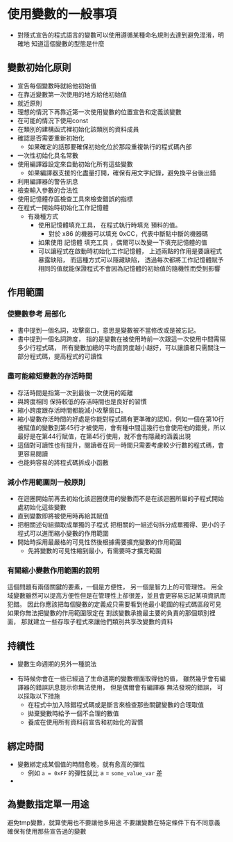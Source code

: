 # 使用變數的一般事項
- 對隱式宣告的程式語言的變數可以使用遵循某種命名規則去達到避免混淆，明確地 知道這個變數的型態是什麼
##  變數初始化原則
- 宣告每個變數時就給他初始值
- 在靠近變數第一次使用的地方給他初始值
 - 就近原則
- 理想的情況下再靠近第一次使用變數的位置宣告和定義該變數
- 在可能的情況下使用const
- 在類別的建構函式裡初始化該類別的資料成員
- 確認是否需要重新初始化
	- 如果確定的話那要確保初始化位於那段重複執行的程式碼內部
- 一次性初始化具名常數
- 使用編譯器設定來自動初始化所有這些變數
	- 如果編譯器支援的化盡量打開，確保有用文字紀錄，避免換平台後出錯
- 利用編譯器的警告訊息
- 檢查輸入參數的合法性
- 使用記憶體存區檢查工具來檢查錯誤的指標
- 在程式一開始時初始化工作記憶體
    - 有幾種方式
	    - 使用記憶體填充工具， 在程式執行時填充 預料的值。
		    - 對於 x86 的機器可以填充 0xCC，代表中斷點中斷的機器碼
	    - 如果使用 記憶體 填充工具 ，偶爾可以改變一下填充記憶體的值
	    - 可以讓程式在啟動時初始化工作記憶體， 上述兩點的作用是要讓程式暴露缺陷， 而這種方式可以隱藏缺陷， 透過每次都將工作記憶體賦予相同的值就能保證程式不會因為記憶體的初始值的隨機性而受到影響
 ##  作用範圍
 ### 使變數參考 局部化
 * 書中提到一個名詞，攻擊窗口，意思是變數被不當修改或是被忘記。
 * 書中提到一個名詞跨度， 指的是變數在被使用時前一次跟這一次使用中間需隔多少行程式碼， 所有變數加總的平均直誇度越小越好，可以讓讀者只需關注一部分程式碼，提高程式的可讀性
### 盡可能縮短變數的存活時間
 * 存活時間是指第一次到最後一次使用的距離 
 * 與跨度相同 保持較低的存活時間也是良好的習慣
 * 縮小跨度跟存活時間都能減小攻擊窗口。
 * 縮小變數存活時間的好處是你能對程式碼有更準確的認知，例如一個在第10行被賦值的變數到第45行才被使用，會有種中間這幾行也會使用他的錯覺，所以最好是在第44行賦值，在第45行使用，就不會有隱藏的涵義出現
 * 這個對可讀性也有提升，閱讀者在同一時間只需要考慮較少行數的程式碼，會更容易閱讀
 * 也能夠容易的將程式碼拆成小函數
 ### 減小作用範圍則一般原則
 - 在迴圈開始前再去初始化該迴圈使用的變數而不是在該迴圈所屬的子程式開始處初始化這些變數
 - 直到變數即將被使用時再給其賦值
 - 把相關述句組擷取成單獨的子程式
     把相關的一組述句拆分成單獨得、更小的子程式可以進而縮小變數的作用範圍
 - 開始時採用最嚴格的可見性然後根據需要擴充變數的作用範圍
	 - 先將變數的可見性縮到最小，有需要時才擴充範圍
### 有關縮小變數作用範圍的說明
這個問題有兩個關鍵的要素，一個是方便性， 另一個是智力上的可管理性。 用全域變數雖然可以提高方便性但是在管理性上卻很差，並且會更容易忘記某項資訊而犯錯。
因此你應該把每個變數的定義成只需要看到他最小範圍的程式碼區段可見
如果你無法把變數的作用範圍限定在 對該變數承擔最主要的負責的那個類別裡面， 那就建立一些存取子程式來讓他們類別共享改變數的資料
## 持續性
- 變數生命週期的另外一種說法

* 有時候你會在一些已經過了生命週期的變數裡面取得他的值， 雖然幾乎會有編譯器的錯誤訊息提示你無法使用， 但是偶爾會有編譯器 無法發現的錯誤， 可以採取以下措施
	* 在程式中加入除錯程式碼或是斷言來檢查那些關鍵變數的合理取值
	* 拋棄變數時給予一個不合理的數值
	* 養成在使用所有資料前宣告和初始化的習慣
## 綁定時間
* 變數綁定成某個值的時間愈晚，就有愈高的彈性
	* 例如 `a = 0xFF` 的彈性就比 a = `some_value_var` 差
* 
## 為變數指定單一用途
避免tmp變數，就算使用也不要讓他多用途
不要讓變數在特定條件下有不同意義
確保有使用那些宣告過的變數
<!--stackedit_data:
eyJoaXN0b3J5IjpbLTE5NTcwMzc1ODMsMTcyNTE3NTQ3MCwxNz
k3MzI5NDM2LDk0NjY5Mzg0OSwxNDIwOTkwMDgwLC0xMDMzMTY1
NDU0LC0xNzY5MjYxMTMsLTQzODkwNjM3NSwtODIzNDQ0OTYsLT
c0OTgwNDE0NCwtNzUwMTE4NDg2LC02ODk0NzI2MjEsMTc4MDc5
MDMyMSwtMTg2NzI2NDY1MSwxODgzNTM4MzQ3LDIwODYzNzg5OD
QsMjAzMjY2MDIyLDE5MDcwNDI4NjYsLTk5MTUwNTM1MywtMTM5
MzgxODg4XX0=
-->